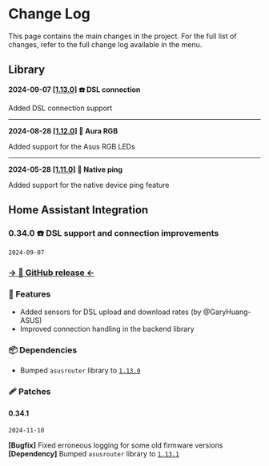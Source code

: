 # Change Log

This page contains the main changes in the project. For the full list of changes, refer to the full change log available in the menu.

## Library

**2024-09-07 [[1.13.0]](https://github.com/Vaskivskyi/asusrouter/releases/tag/1.13.0) ☎️ DSL connection**

Added DSL connection support

---

**2024-08-28 [[1.12.0]](https://github.com/Vaskivskyi/asusrouter/releases/tag/1.12.0) 🚨 Aura RGB**

Added support for the Asus RGB LEDs

---

**2024-05-28 [[1.11.0]](https://github.com/Vaskivskyi/asusrouter/releases/tag/1.11.0) 📡 Native ping**

Added support for the native device ping feature

## Home Assistant Integration

### 0.34.0 ☎️ DSL support and connection improvements

`2024-09-07`

### [→ 🐙 GitHub release ←](https://github.com/Vaskivskyi/ha-asusrouter/releases/tag/0.34.0)

### 🚀 Features

- Added sensors for DSL upload and download rates (by @GaryHuang-ASUS)
- Improved connection handling in the backend library

### 📦 Dependencies

- Bumped `asusrouter` library to [`1.13.0`](https://github.com/Vaskivskyi/asusrouter/releases/tag/1.13.0)

### 🩹 Patches

#### 0.34.1

`2024-11-10`

**[Bugfix]** Fixed erroneous logging for some old firmware versions
**[Dependency]** Bumped `asusrouter` library to [`1.13.1`](https://github.com/Vaskivskyi/asusrouter/releases/tag/1.13.1)
